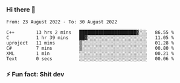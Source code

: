 ### Hi there 👋
<!--START_SECTION:waka-->

```text
From: 23 August 2022 - To: 30 August 2022

C++        13 hrs 2 mins   █████████████████████▓░░░   86.55 %
C          1 hr 39 mins    ██▓░░░░░░░░░░░░░░░░░░░░░░   11.05 %
uproject   11 mins         ▒░░░░░░░░░░░░░░░░░░░░░░░░   01.28 %
C#         7 mins          ▒░░░░░░░░░░░░░░░░░░░░░░░░   00.80 %
XML        1 min           ░░░░░░░░░░░░░░░░░░░░░░░░░   00.21 %
Text       0 secs          ░░░░░░░░░░░░░░░░░░░░░░░░░   00.06 %
```

<!--END_SECTION:waka-->
<!--
**TG4LAaron/TG4LAaron** is a ✨ _special_ ✨ repository because its `README.md` (this file) appears on your GitHub profile.

Here are some ideas to get you started:

- 🔭 I’m currently working on ...
- 🌱 I’m currently learning ...
- 👯 I’m looking to collaborate on ...
- 🤔 I’m looking for help with ...
- 💬 Ask me about ...
- 📫 How to reach me: ...
- 😄 Pronouns: ...
- ⚡ Fun fact: ...
-->
### ⚡ Fun fact: Shit dev
